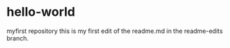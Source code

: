 # hello-world
myfirst repository
this is my first edit of the readme.md in the readme-edits branch.
